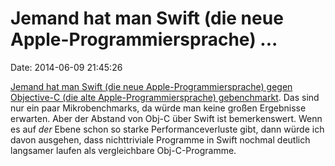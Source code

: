 Jemand hat man Swift (die neue Apple-Programmiersprache) \...
=============================================================

Date: 2014-06-09 21:45:26

[Jemand hat man Swift (die neue Apple-Programmiersprache) gegen
Objective-C (die alte Apple-Programmiersprache)
gebenchmarkt](http://www.splasmata.com/?p=2798). Das sind nur ein paar
Mikrobenchmarks, da würde man keine großen Ergebnisse erwarten. Aber der
Abstand von Obj-C über Swift ist bemerkenswert. Wenn es auf *der* Ebene
schon so starke Performanceverluste gibt, dann würde ich davon ausgehen,
dass nichttriviale Programme in Swift nochmal deutlich langsamer laufen
als vergleichbare Obj-C-Programme.
